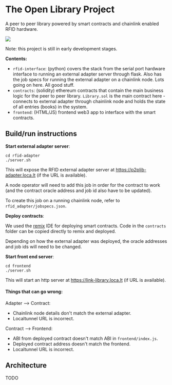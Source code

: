 # The Open Library Project

A peer to peer library powered by smart contracts and chainlink enabled RFID hardware.

[![](http://img.youtube.com/vi/1nnmgthdPqw/0.jpg)](http://www.youtube.com/watch?v=1nnmgthdPqw "Demo")

Note: this project is still in early development stages.

**Contents:**

- `rfid-interface`: (python) covers the stack from the serial port hardware interface to running an external adapter server through flask. Also has the job specs for running the external adapter on a chainlink node. Lots going on here. All good stuff.
- `contracts`: (solidity) ethereum contracts that contain the main business logic for the peer to peer library. `Library.sol` is the main contract here - connects to external adapter through chainlink node and holds the state of all entries (books) in the system. 
- `frontend`: (HTML/JS) frontend web3 app to interface with the smart contracts.

## Build/run instructions

**Start external adapter server**:
```
cd rfid-adapter
./server.sh
```
This will expose the RFID external adapter server at  https://p2plib-adapter.loca.lt (if the URL is available). 

A node operator will need to add this job in order for the contract to work (and the contract oracle address and job id also have to be updated).

To create this job on a running chainlink node, refer to `rfid_adapter/jobspecs.json`. 

**Deploy contracts**:

We used the [remix](remix.ethereum.org) IDE for deploying smart contracts. Code in the `contracts` folder can be copied directly to remix and deployed.

Depending on how the external adapter was deployed, the  oracle addresses and job ids will need to be changed.

**Start front end server**:
```
cd frontend
./server.sh
```
This will start an http server at https://link-library.loca.lt (if URL is available). 

#### Things that can go wrong:

Adapter --> Contract:

- Chainlink node details don't match the external adapter.
- Localtunnel URL is incorrect.

Contract --> Frontend:

- ABI from deployed contract doesn't match ABI in `frontend/index.js`.
- Deployed contract address doesn't match the frontend.
- Localtunnel URL is incorrect.

## Architecture

TODO
